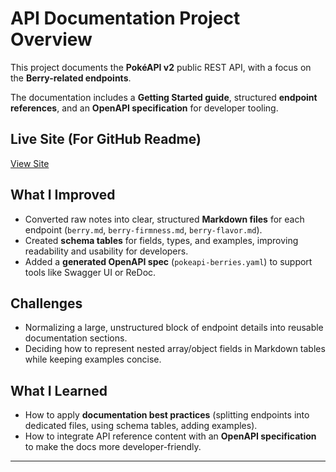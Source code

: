# API Documentation Project Overview

This project documents the **PokéAPI v2** public REST API, with a focus on the **Berry-related endpoints**.  

The documentation includes a **Getting Started guide**, structured **endpoint references**, and an **OpenAPI specification** for developer tooling.

## Live Site (For GitHub Readme)
[View Site](https://github.com/mso-docs/writetech-accelerator-portfolio-mackenzie)

## What I Improved
- Converted raw notes into clear, structured **Markdown files** for each endpoint (`berry.md`, `berry-firmness.md`, `berry-flavor.md`).
- Created **schema tables** for fields, types, and examples, improving readability and usability for developers.
- Added a **generated OpenAPI spec** (`pokeapi-berries.yaml`) to support tools like Swagger UI or ReDoc.

## Challenges
- Normalizing a large, unstructured block of endpoint details into reusable documentation sections.
- Deciding how to represent nested array/object fields in Markdown tables while keeping examples concise.

## What I Learned
- How to apply **documentation best practices** (splitting endpoints into dedicated files, using schema tables, adding examples).
- How to integrate API reference content with an **OpenAPI specification** to make the docs more developer-friendly.

---